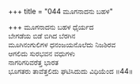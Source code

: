 +++
title = "044 ಮೂಗನಾದನು ಬಹಳ"

+++
ಮೂಗನಾದನು ಬಹಳ ಧೈರ್ಯದ  
ಬೇಗಡೆಯ ಬಿಡೆ ಬಿಗಿದ ಬೆರಗಿನ   
ಮೂಗಿನಂಗುಲಿಗಳ ಧನಂಜಯನೊಲೆದು ನಿಜಶಿರವ   
ಆಗಲಿದು ಸುರಭವನ ವಧುಗಳು  
ನಾಗರಿಗರಿವರೆತ್ತ ಭಾರತ  
ಭೂಗತರು ತಾವೆತ್ತಲಿದು ಘಟಿಸಿದುದು ವಿಧಿಯೆಂದ     ॥44॥